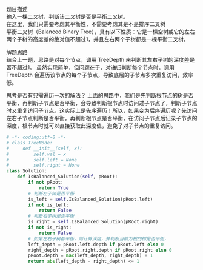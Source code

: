 
题目描述  
输入一棵二叉树，判断该二叉树是否是平衡二叉树。  
在这里，我们只需要考虑其平衡性，不需要考虑其是不是排序二叉树  
平衡二叉树（Balanced Binary Tree），具有以下性质：它是一棵空树或它的左右两个子树的高度差的绝对值不超过1，并且左右两个子树都是一棵平衡二叉树。  

解题思路  
结合上一题，思路是对每个节点，调用 TreeDepth 来判断其左右子树的深度差是否不超过1。 虽然实现简单，但问题在于，对递归判断每个节点时，调用 TreeDepth 会遍历该节点的每个子节点，导致底层的子节点多次重复访问，效率低。  

思考是否有只需遍历一次的解法？ 上面的思路中，我们是先判断根节点的树是否平衡，再判断子节点是否平衡，会导致判断根节点时访问过子节点了，判断子节点时又重复访问子节点。这实际上是先序遍历！所以，如果变为后序遍历呢？先访问左右子节点判断是否平衡，再判断根节点是否平衡，在访问子节点后记录子节点的深度，根节点时就可以直接获取此深度值，避免了对子节点的重复访问。  

```python 
# -*- coding:utf-8 -*-
# class TreeNode:
#     def __init__(self, x):
#         self.val = x
#         self.left = None
#         self.right = None
class Solution:
    def IsBalanced_Solution(self, pRoot):
        if not pRoot:
            return True 
        # 判断左子树是否平衡
        is_left = self.IsBalanced_Solution(pRoot.left) 
        if not is_left:
            return False 
        # 判断右子树是否平衡
        is_right = self.IsBalanced_Solution(pRoot.right) 
        if not is_right:
            return False 
        # 如果左右子树都平衡，则计算深度，并判断当前为根的树是否平衡，
        left_depth = pRoot.left.depth if pRoot.left else 0 
        right_depth = pRoot.right.depth if pRoot.right else 0 
        pRoot.depth = max(left_depth, right_depth) + 1 
        return abs(left_depth - right_depth) <= 1 
```

